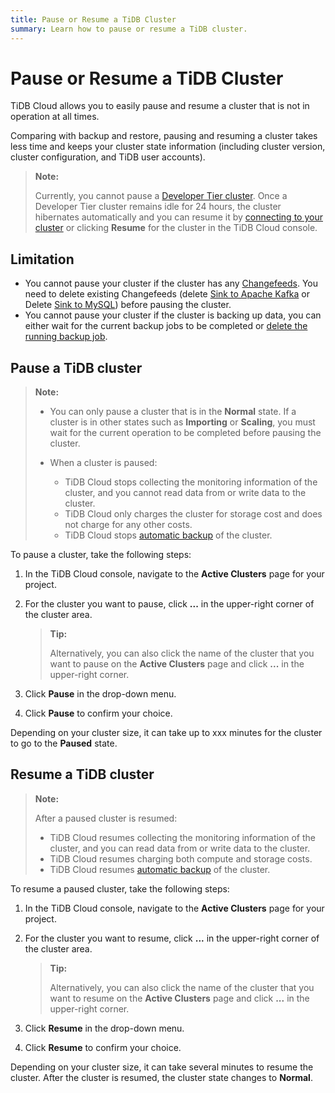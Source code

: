 ```yaml
---
title: Pause or Resume a TiDB Cluster
summary: Learn how to pause or resume a TiDB cluster.
---
```


# Pause or Resume a TiDB Cluster

TiDB Cloud allows you to easily pause and resume a cluster that is not in operation at all times.

Comparing with backup and restore, pausing and resuming a cluster takes less time and keeps your cluster state information (including cluster version, cluster configuration, and TiDB user accounts).

> **Note:**
>
> Currently, you cannot pause a [Developer Tier cluster](/tidb-cloud/select-cluster-tier.md#developer-tier). Once a Developer Tier cluster remains idle for 24 hours, the cluster hibernates automatically and you can resume it by [connecting to your cluster](/tidb-cloud/connect-to-tidb-cluster.md) or clicking **Resume** for the cluster in the TiDB Cloud console.

## Limitation

- You cannot pause your cluster if the cluster has any [Changefeeds](/tidb-cloud/changefeed-overview.md). You need to delete existing Changefeeds (delete [Sink to Apache Kafka](/tidb-cloud/changefeed-sink-to-apache-kafka.md) or Delete [Sink to MySQL](/tidb-cloud/changefeed-sink-to-mysql.md)) before pausing the cluster.
- You cannot pause your cluster if the cluster is backing up data, you can either wait for the current backup jobs to be completed or [delete the running backup job](/tidb-cloud/backup-and-restore.md#delete-a-running-backup-job).

## Pause a TiDB cluster

> **Note:**
>
> - You can only pause a cluster that is in the **Normal** state. If a cluster is in other states such as **Importing** or **Scaling**, you must wait for the current operation to be completed before pausing the cluster.
> - When a cluster is paused:
>
>     - TiDB Cloud stops collecting the monitoring information of the cluster, and you cannot read data from or write data to the cluster.
>     - TiDB Cloud only charges the cluster for storage cost and does not charge for any other costs.
>     - TiDB Cloud stops [automatic backup](/tidb-cloud/backup-and-restore.md#automatic-backup) of the cluster.

To pause a cluster, take the following steps:

1. In the TiDB Cloud console, navigate to the **Active Clusters** page for your project.
2. For the cluster you want to pause, click **...** in the upper-right corner of the cluster area.

    > **Tip:**
    >
    > Alternatively, you can also click the name of the cluster that you want to pause on the **Active Clusters** page and click **...** in the upper-right corner.

3. Click **Pause** in the drop-down menu.
4. Click **Pause** to confirm your choice.

Depending on your cluster size, it can take up to xxx minutes for the cluster to go to the **Paused** state.

## Resume a TiDB cluster

> **Note:**
>
> After a paused cluster is resumed:
>
> - TiDB Cloud resumes collecting the monitoring information of the cluster, and you can read data from or write data to the cluster.
> - TiDB Cloud resumes charging both compute and storage costs.
> - TiDB Cloud resumes [automatic backup](/tidb-cloud/backup-and-restore.md#automatic-backup) of the cluster.

To resume a paused cluster, take the following steps:

1. In the TiDB Cloud console, navigate to the **Active Clusters** page for your project.
2. For the cluster you want to resume, click **...** in the upper-right corner of the cluster area.

    > **Tip:**
    >
    > Alternatively, you can also click the name of the cluster that you want to resume on the **Active Clusters** page and click **...** in the upper-right corner.

3. Click **Resume** in the drop-down menu.
4. Click **Resume** to confirm your choice.

Depending on your cluster size, it can take several minutes to resume the cluster. After the cluster is resumed, the cluster state changes to **Normal**.